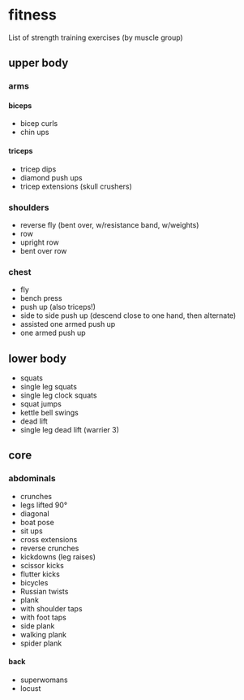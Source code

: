 # fitness
List of strength training exercises (by muscle group) 
## upper body
### arms
#### biceps
- bicep curls 
- chin ups

#### triceps
- tricep dips
- diamond push ups
- tricep extensions (skull crushers)

### shoulders

- reverse fly (bent over, w/resistance band, w/weights) 
- row 
 - upright row
 -  bent over row

### chest
- fly
- bench press
- push up (also triceps!)
 - side to side push up (descend close to one hand, then alternate)
 - assisted one armed push up
 - one armed push up

## lower body 
- squats
 - single leg squats
 - single leg clock squats
 - squat jumps
 - kettle bell swings
- dead lift
 - single leg dead lift (warrier 3)

## core

### abdominals
- crunches
 - legs lifted 90°
 - diagonal
 - boat pose
- sit ups
- cross extensions
- reverse crunches
- kickdowns (leg raises)
- scissor kicks
- flutter kicks
- bicycles
- Russian twists
- plank 
 - with shoulder taps
 - with foot taps
 - side plank
 - walking plank
 - spider plank
 
#### back
- superwomans
- locust

